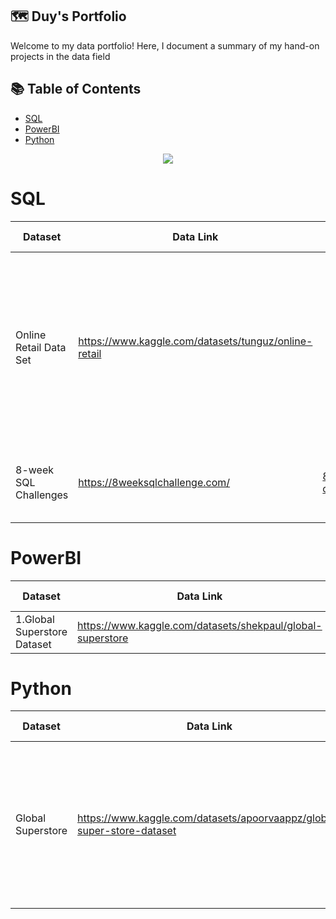 ## 🗺 **Duy's Portfolio**
Welcome to my data portfolio! Here, I document a summary of my hand-on projects in the data field

## 📚 **Table of Contents**
- [SQL](#SQL)
- [PowerBI](#PowerBI)
- [Python](#Python)
<p align="center"> 
<img src="https://www.clicdata.com/wp-content/uploads/2021/06/transfrom-data-actionable-insights.jpg"
</p>
        
# SQL

Dataset | Data Link | Project Link | Project Descriptions
--- | ---| ---| ---|
Online Retail Data Set | https://www.kaggle.com/datasets/tunguz/online-retail | | Phân tích hành vi mua hàng của khách hàng để tìm ra insight giúp công ty lựa chọn chính sách bán hàng phù hợp từ dữ liệu thật thông qua google bigquerry
8-week SQL Challenges | https://8weeksqlchallenge.com/ | [8-week challenges](https://github.com/AnhDuyVu/Data-Analysis-Projects/tree/main/8-Week%20SQL%20Challenges) | Luyện tập ad-hoc tasks thông qua 8-week SQL challenges

# PowerBI

Dataset | Data Link | Project Link | Project Details
---| ---| ---| --- |
1.Global Superstore Dataset | https://www.kaggle.com/datasets/shekpaul/global-superstore | Sale Analysis Dashboard

# Python
Dataset | Data Link | Project Link | Project Descriptions |Libraries
--- | --- | ---| --- | --- |
Global Superstore | https://www.kaggle.com/datasets/apoorvaappz/global-super-store-dataset | [RFM Analysis](https://github.com/AnhDuyVu/Data-Analysis-Projects/blob/4fcd675d3c2719a258b970ad9b1236e8f4745429/RFM%20Analysis%20in%20Python/RFM_analysis_project_global_superstore_by_Python.ipynb)| Data Wrangling and RFM analysis to analyse customer behaviour get customer behavior insight for sale campaigns | pandas, numpy, matplotlib, seaborn

